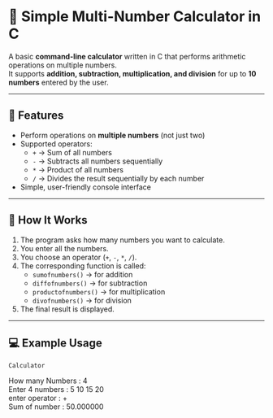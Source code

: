 # 🧮 Simple Multi-Number Calculator in C

A basic **command-line calculator** written in C that performs arithmetic operations on multiple numbers.  
It supports **addition, subtraction, multiplication, and division** for up to **10 numbers** entered by the user.

---

## 🚀 Features

- Perform operations on **multiple numbers** (not just two)
- Supported operators:
  - `+` → Sum of all numbers  
  - `-` → Subtracts all numbers sequentially  
  - `*` → Product of all numbers  
  - `/` → Divides the result sequentially by each number  
- Simple, user-friendly console interface  

---

## 🧠 How It Works

1. The program asks how many numbers you want to calculate.
2. You enter all the numbers.
3. You choose an operator (`+`, `-`, `*`, `/`).
4. The corresponding function is called:
   - `sumofnumbers()` → for addition  
   - `diffofnumbers()` → for subtraction  
   - `productofnumbers()` → for multiplication  
   - `divofnumbers()` → for division  
5. The final result is displayed.

---

## 💻 Example Usage

    Calculator
How many Numbers : 4<br>
Enter 4 numbers : 5 10 15 20<br>
enter operator : +<br>
Sum of number : 50.000000<br>
